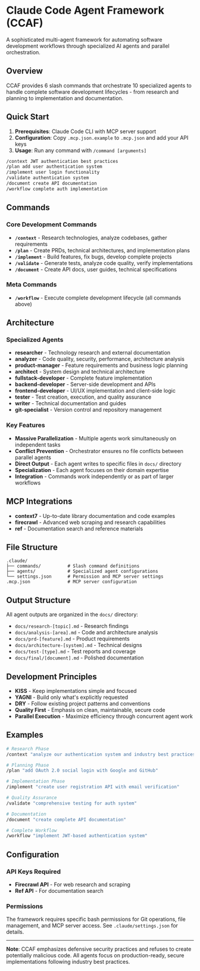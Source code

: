 # Claude Code Agent Framework (CCAF)

A sophisticated multi-agent framework for automating software development workflows through specialized AI agents and parallel orchestration.

## Overview

CCAF provides 6 slash commands that orchestrate 10 specialized agents to handle complete software development lifecycles - from research and planning to implementation and documentation.

## Quick Start

1. **Prerequisites**: Claude Code CLI with MCP server support
2. **Configuration**: Copy `.mcp.json.example` to `.mcp.json` and add your API keys
3. **Usage**: Run any command with `/command [arguments]`

```bash
/context JWT authentication best practices
/plan add user authentication system  
/implement user login functionality
/validate authentication system
/document create API documentation
/workflow complete auth implementation
```

## Commands

### Core Development Commands
- **`/context`** - Research technologies, analyze codebases, gather requirements
- **`/plan`** - Create PRDs, technical architectures, and implementation plans  
- **`/implement`** - Build features, fix bugs, develop complete projects
- **`/validate`** - Generate tests, analyze code quality, verify implementations
- **`/document`** - Create API docs, user guides, technical specifications

### Meta Commands
- **`/workflow`** - Execute complete development lifecycle (all commands above)

## Architecture

### Specialized Agents
- **researcher** - Technology research and external documentation
- **analyzer** - Code quality, security, performance, architecture analysis
- **product-manager** - Feature requirements and business logic planning
- **architect** - System design and technical architecture
- **fullstack-developer** - Complete feature implementation
- **backend-developer** - Server-side development and APIs
- **frontend-developer** - UI/UX implementation and client-side logic
- **tester** - Test creation, execution, and quality assurance
- **writer** - Technical documentation and guides
- **git-specialist** - Version control and repository management

### Key Features
- **Massive Parallelization** - Multiple agents work simultaneously on independent tasks
- **Conflict Prevention** - Orchestrator ensures no file conflicts between parallel agents  
- **Direct Output** - Each agent writes to specific files in `docs/` directory
- **Specialization** - Each agent focuses on their domain expertise
- **Integration** - Commands work independently or as part of larger workflows

## MCP Integrations

- **context7** - Up-to-date library documentation and code examples
- **firecrawl** - Advanced web scraping and research capabilities  
- **ref** - Documentation search and reference materials

## File Structure

```
.claude/
├── commands/          # Slash command definitions
├── agents/            # Specialized agent configurations  
└── settings.json      # Permission and MCP server settings
.mcp.json              # MCP server configuration
```

## Output Structure

All agent outputs are organized in the `docs/` directory:
- `docs/research-[topic].md` - Research findings
- `docs/analysis-[area].md` - Code and architecture analysis
- `docs/prd-[feature].md` - Product requirements
- `docs/architecture-[system].md` - Technical designs
- `docs/test-[type].md` - Test reports and coverage
- `docs/final/[document].md` - Polished documentation

## Development Principles

- **KISS** - Keep implementations simple and focused
- **YAGNI** - Build only what's explicitly requested
- **DRY** - Follow existing project patterns and conventions
- **Quality First** - Emphasis on clean, maintainable, secure code
- **Parallel Execution** - Maximize efficiency through concurrent agent work

## Examples

```bash
# Research Phase
/context "analyze our authentication system and industry best practices"

# Planning Phase  
/plan "add OAuth 2.0 social login with Google and GitHub"

# Implementation Phase
/implement "create user registration API with email verification"

# Quality Assurance
/validate "comprehensive testing for auth system"

# Documentation
/document "create complete API documentation"

# Complete Workflow
/workflow "implement JWT-based authentication system"
```

## Configuration

### API Keys Required
- **Firecrawl API** - For web research and scraping
- **Ref API** - For documentation search

### Permissions
The framework requires specific bash permissions for Git operations, file management, and MCP server access. See `.claude/settings.json` for details.

---

**Note**: CCAF emphasizes defensive security practices and refuses to create potentially malicious code. All agents focus on production-ready, secure implementations following industry best practices.